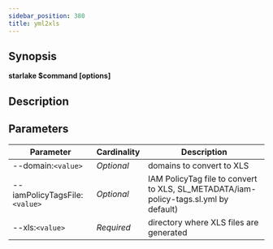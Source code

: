 ```yaml
---
sidebar_position: 380
title: yml2xls
---
```



## Synopsis

**starlake $command [options]**

## Description


## Parameters

Parameter|Cardinality|Description
---|---|---
--domain:`<value>`|*Optional*|domains to convert to XLS
--iamPolicyTagsFile:`<value>`|*Optional*|IAM PolicyTag file to convert to XLS, SL_METADATA/iam-policy-tags.sl.yml by default)
--xls:`<value>`|*Required*|directory where XLS files are generated